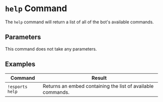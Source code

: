 # `help` Command

The `help` command will return a list of all of the bot's available commands.

## Parameters

This command does not take any parameters.

## Examples

| Command              | Result                                                                     |
| -------------------- | -------------------------------------------------------------------------- |
| `!esports help`      | Returns an embed containing the list of available commands.                |
